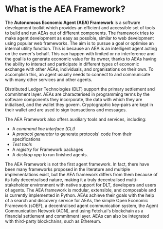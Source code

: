 # What is the AEA Framework?

The **Autonomous Economic Agent (AEA) Framework** is a software development toolkit which provides an efficient and accessible set of tools to build and run AEAs out of different components. The framework tries to make agent development as easy as possible, similar to web development using popular web frameworks. The aim is to pursue a goal or optimise an internal utility function. This is because an AEA is an intelligent agent acting on the owner's behalf. This can happen with limited or no interference and the goal is to generate economic value for its owner, thanks to AEAs having the ability to interact and participate in different types of economic exchange with other AEAs, individuals, and organisations on their own. To accomplish this, an agent usually needs to connect to and communicate with many other services and other agents. 

Distributed Ledger Technologies (DLT) support the primary settlement and commitment layer. AEAs are characterised in programming terms by the software components they incorporate, the data with which they are initialised, and the wallet they govern. Cryptographic key-pairs are kept in their wallet and are used to sign transactions and messages. 

The AEA Framework also offers auxiliary tools and services, including:

* A _command line interface (CLI)_
* A _protocol generator_ to generate protocols' code from their specifications
* _Test tools_
* A _registry_ for Framework packages
* A _desktop app_ to run finished agents.

The AEA Framework is not the first agent framework. In fact, there have been many frameworks proposed in the literature and multiple implementations exist, but the AEA framework differs from them because of its fully decentralised nature, making it a truly decentralised multi-stakeholder environment with native support for DLT, developers and users of agents. The AEA framework is modular, extensible, and composable and is currently implemented in Python. AEAs achieve their goals with the help of a search and discovery service for AEAs, the simple Open Economic Framework (sOEF), a decentralised agent communication system, the Agent Communication Network (ACN), and using Fetch.ai's blockchain as a financial settlement and commitment layer. AEAs can also be integrated with third-party blockchains, such as Ethereum.
